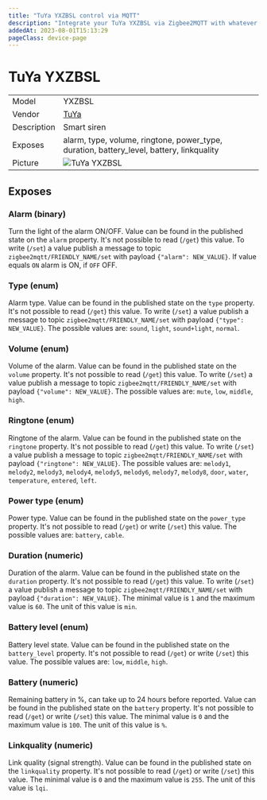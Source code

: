 ```yaml
---
title: "TuYa YXZBSL control via MQTT"
description: "Integrate your TuYa YXZBSL via Zigbee2MQTT with whatever smart home infrastructure you are using without the vendor's bridge or gateway."
addedAt: 2023-08-01T15:13:29
pageClass: device-page
---
```


<!-- !!!! -->
<!-- ATTENTION: This file is auto-generated through docgen! -->
<!-- You can only edit the "Notes"-Section between the two comment lines "Notes BEGIN" and "Notes END". -->
<!-- Do not use h1 or h2 heading within "## Notes"-Section. -->
<!-- !!!! -->

# TuYa YXZBSL

|     |     |
|-----|-----|
| Model | YXZBSL  |
| Vendor  | [TuYa](/supported-devices/#v=TuYa)  |
| Description | Smart siren |
| Exposes | alarm, type, volume, ringtone, power_type, duration, battery_level, battery, linkquality |
| Picture | ![TuYa YXZBSL](https://www.zigbee2mqtt.io/images/devices/YXZBSL.jpg) |


<!-- Notes BEGIN: You can edit here. Add "## Notes" headline if not already present. -->


<!-- Notes END: Do not edit below this line -->




## Exposes

### Alarm (binary)
Turn the light of the alarm ON/OFF.
Value can be found in the published state on the `alarm` property.
It's not possible to read (`/get`) this value.
To write (`/set`) a value publish a message to topic `zigbee2mqtt/FRIENDLY_NAME/set` with payload `{"alarm": NEW_VALUE}`.
If value equals `ON` alarm is ON, if `OFF` OFF.

### Type (enum)
Alarm type.
Value can be found in the published state on the `type` property.
It's not possible to read (`/get`) this value.
To write (`/set`) a value publish a message to topic `zigbee2mqtt/FRIENDLY_NAME/set` with payload `{"type": NEW_VALUE}`.
The possible values are: `sound`, `light`, `sound+light`, `normal`.

### Volume (enum)
Volume of the alarm.
Value can be found in the published state on the `volume` property.
It's not possible to read (`/get`) this value.
To write (`/set`) a value publish a message to topic `zigbee2mqtt/FRIENDLY_NAME/set` with payload `{"volume": NEW_VALUE}`.
The possible values are: `mute`, `low`, `middle`, `high`.

### Ringtone (enum)
Ringtone of the alarm.
Value can be found in the published state on the `ringtone` property.
It's not possible to read (`/get`) this value.
To write (`/set`) a value publish a message to topic `zigbee2mqtt/FRIENDLY_NAME/set` with payload `{"ringtone": NEW_VALUE}`.
The possible values are: `melody1`, `melody2`, `melody3`, `melody4`, `melody5`, `melody6`, `melody7`, `melody8`, `door`, `water`, `temperature`, `entered`, `left`.

### Power type (enum)
Power type.
Value can be found in the published state on the `power_type` property.
It's not possible to read (`/get`) or write (`/set`) this value.
The possible values are: `battery`, `cable`.

### Duration (numeric)
Duration of the alarm.
Value can be found in the published state on the `duration` property.
It's not possible to read (`/get`) this value.
To write (`/set`) a value publish a message to topic `zigbee2mqtt/FRIENDLY_NAME/set` with payload `{"duration": NEW_VALUE}`.
The minimal value is `1` and the maximum value is `60`.
The unit of this value is `min`.

### Battery level (enum)
Battery level state.
Value can be found in the published state on the `battery_level` property.
It's not possible to read (`/get`) or write (`/set`) this value.
The possible values are: `low`, `middle`, `high`.

### Battery (numeric)
Remaining battery in %, can take up to 24 hours before reported.
Value can be found in the published state on the `battery` property.
It's not possible to read (`/get`) or write (`/set`) this value.
The minimal value is `0` and the maximum value is `100`.
The unit of this value is `%`.

### Linkquality (numeric)
Link quality (signal strength).
Value can be found in the published state on the `linkquality` property.
It's not possible to read (`/get`) or write (`/set`) this value.
The minimal value is `0` and the maximum value is `255`.
The unit of this value is `lqi`.

